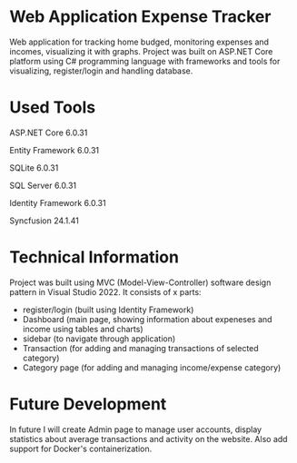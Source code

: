 # Web Application Expense Tracker

Web application for tracking home budged, monitoring expenses and incomes, visualizing it with graphs.
Project was built on ASP.NET Core platform using C# programming language with frameworks and tools for visualizing, register/login and handling database.

# Used Tools

ASP.NET Core 6.0.31

Entity Framework 6.0.31

SQLite 6.0.31

SQL Server 6.0.31

Identity Framework 6.0.31

Syncfusion 24.1.41

# Technical Information

Project was built using MVC (Model-View-Controller) software design pattern in Visual Studio 2022.
It consists of x parts:
- register/login (built using Identity Framework)
- Dashboard (main page, showing information about expeneses and income using tables and charts)
- sidebar (to navigate through application)
- Transaction (for adding and managing transactions of selected category)
- Category page (for adding and managing income/expense category)

# Future Development

In future I will create Admin page to manage user accounts, display statistics about average transactions and activity on the website.
Also add support for Docker's containerization.
